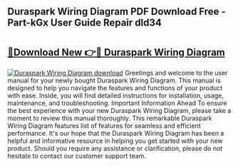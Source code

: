 ## Duraspark Wiring Diagram PDF Download Free - Part-kGx User Guide Repair dld34

# <h2><a href="http://dfqtkcn.blite.top/?on=Duraspark+Wiring+Diagram">🔗Download New 👉🔴 Duraspark Wiring Diagram</a></h2>

[![Duraspark Wiring Diagram download](https://i.imgur.com/lujVjoI.png)](http://dfqtkcn.blite.top/?on=Duraspark+Wiring+Diagram)
Greetings and welcome to the user manual for your newly bought Duraspark Wiring Diagram. This manual is designed to help you navigate the features and functions of your product with ease. Inside, you will find detailed instructions for installation, usage, maintenance, and troubleshooting. Important Information Ahead To ensure the best experience with your new Duraspark Wiring Diagram, please take a moment to review this manual thoroughly. This remarkable Duraspark Wiring Diagram features list of features for seamless and efficient performance. It's our hope that the Duraspark Wiring Diagram has been a helpful and informative resource in helping you get started with your new product. Should you require any assistance or clarification, please do not hesitate to contact our customer support team.
